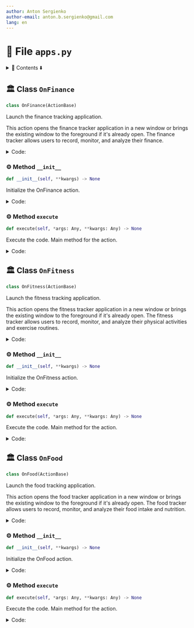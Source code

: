 ```yaml
---
author: Anton Sergienko
author-email: anton.b.sergienko@gmail.com
lang: en
---
```


# 📄 File `apps.py`

<details>
<summary>📖 Contents ⬇️</summary>

## Contents

- [🏛️ Class `OnFinance`](#%EF%B8%8F-class-onfinance)
  - [⚙️ Method `__init__`](#%EF%B8%8F-method-__init__)
  - [⚙️ Method `execute`](#%EF%B8%8F-method-execute)
- [🏛️ Class `OnFitness`](#%EF%B8%8F-class-onfitness)
  - [⚙️ Method `__init__`](#%EF%B8%8F-method-__init__-1)
  - [⚙️ Method `execute`](#%EF%B8%8F-method-execute-1)
- [🏛️ Class `OnFood`](#%EF%B8%8F-class-onfood)
  - [⚙️ Method `__init__`](#%EF%B8%8F-method-__init__-2)
  - [⚙️ Method `execute`](#%EF%B8%8F-method-execute-2)

</details>

## 🏛️ Class `OnFinance`

```python
class OnFinance(ActionBase)
```

Launch the finance tracking application.

This action opens the finance tracker application in a new window or brings
the existing window to the foreground if it's already open. The finance tracker
allows users to record, monitor, and analyze their finance.

<details>
<summary>Code:</summary>

```python
class OnFinance(ActionBase):

    icon = "💰"
    title = "Finance tracker"
    show_in_compact_mode = True

    def __init__(self, **kwargs) -> None:  # noqa: ANN003
        """Initialize the OnFinance action."""
        super().__init__()
        self.parent = kwargs.get("parent")
        self.main_window = None

    @ActionBase.handle_exceptions("launching finance tracker")
    def execute(self, *args: Any, **kwargs: Any) -> None:  # noqa: ARG002
        """Execute the code. Main method for the action."""
        if self.main_window is None or not isValid(self.main_window):
            self.main_window = finance_main.MainWindow()

        self.main_window.show()
        self.main_window.raise_()
        self.main_window.activateWindow()
```

</details>

### ⚙️ Method `__init__`

```python
def __init__(self, **kwargs) -> None
```

Initialize the OnFinance action.

<details>
<summary>Code:</summary>

```python
def __init__(self, **kwargs) -> None:  # noqa: ANN003
        super().__init__()
        self.parent = kwargs.get("parent")
        self.main_window = None
```

</details>

### ⚙️ Method `execute`

```python
def execute(self, *args: Any, **kwargs: Any) -> None
```

Execute the code. Main method for the action.

<details>
<summary>Code:</summary>

```python
def execute(self, *args: Any, **kwargs: Any) -> None:  # noqa: ARG002
        if self.main_window is None or not isValid(self.main_window):
            self.main_window = finance_main.MainWindow()

        self.main_window.show()
        self.main_window.raise_()
        self.main_window.activateWindow()
```

</details>

## 🏛️ Class `OnFitness`

```python
class OnFitness(ActionBase)
```

Launch the fitness tracking application.

This action opens the fitness tracker application in a new window or brings
the existing window to the foreground if it's already open. The fitness tracker
allows users to record, monitor, and analyze their physical activities and
exercise routines.

<details>
<summary>Code:</summary>

```python
class OnFitness(ActionBase):

    icon = "🏃🏻"
    title = "Fitness tracker"
    show_in_compact_mode = True

    def __init__(self, **kwargs) -> None:  # noqa: ANN003
        """Initialize the OnFitness action."""
        super().__init__()
        self.parent = kwargs.get("parent")
        self.main_window = None

    @ActionBase.handle_exceptions("launching fitness tracker")
    def execute(self, *args: Any, **kwargs: Any) -> None:  # noqa: ARG002
        """Execute the code. Main method for the action."""
        if self.main_window is None or not isValid(self.main_window):
            self.main_window = fitness_main.MainWindow()

        self.main_window.show()
        self.main_window.raise_()
        self.main_window.activateWindow()
```

</details>

### ⚙️ Method `__init__`

```python
def __init__(self, **kwargs) -> None
```

Initialize the OnFitness action.

<details>
<summary>Code:</summary>

```python
def __init__(self, **kwargs) -> None:  # noqa: ANN003
        super().__init__()
        self.parent = kwargs.get("parent")
        self.main_window = None
```

</details>

### ⚙️ Method `execute`

```python
def execute(self, *args: Any, **kwargs: Any) -> None
```

Execute the code. Main method for the action.

<details>
<summary>Code:</summary>

```python
def execute(self, *args: Any, **kwargs: Any) -> None:  # noqa: ARG002
        if self.main_window is None or not isValid(self.main_window):
            self.main_window = fitness_main.MainWindow()

        self.main_window.show()
        self.main_window.raise_()
        self.main_window.activateWindow()
```

</details>

## 🏛️ Class `OnFood`

```python
class OnFood(ActionBase)
```

Launch the food tracking application.

This action opens the food tracker application in a new window or brings
the existing window to the foreground if it's already open. The food tracker
allows users to record, monitor, and analyze their food intake and nutrition.

<details>
<summary>Code:</summary>

```python
class OnFood(ActionBase):

    icon = "🍔"
    title = "Food tracker"
    show_in_compact_mode = True

    def __init__(self, **kwargs) -> None:  # noqa: ANN003
        """Initialize the OnFood action."""
        super().__init__()
        self.parent = kwargs.get("parent")
        self.main_window = None

    @ActionBase.handle_exceptions("launching food tracker")
    def execute(self, *args: Any, **kwargs: Any) -> None:  # noqa: ARG002
        """Execute the code. Main method for the action."""
        if self.main_window is None or not isValid(self.main_window):
            self.main_window = food_main.MainWindow()

        self.main_window.show()
        self.main_window.raise_()
        self.main_window.activateWindow()
```

</details>

### ⚙️ Method `__init__`

```python
def __init__(self, **kwargs) -> None
```

Initialize the OnFood action.

<details>
<summary>Code:</summary>

```python
def __init__(self, **kwargs) -> None:  # noqa: ANN003
        super().__init__()
        self.parent = kwargs.get("parent")
        self.main_window = None
```

</details>

### ⚙️ Method `execute`

```python
def execute(self, *args: Any, **kwargs: Any) -> None
```

Execute the code. Main method for the action.

<details>
<summary>Code:</summary>

```python
def execute(self, *args: Any, **kwargs: Any) -> None:  # noqa: ARG002
        if self.main_window is None or not isValid(self.main_window):
            self.main_window = food_main.MainWindow()

        self.main_window.show()
        self.main_window.raise_()
        self.main_window.activateWindow()
```

</details>
